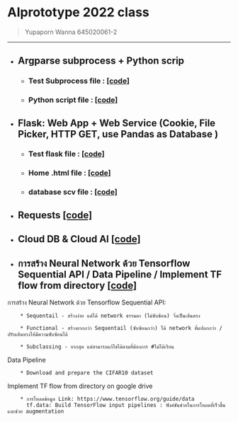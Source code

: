 # AIprototype 2022 class 
> Yupaporn Wanna 645020061-2
-------------------------------

* ## Argparse subprocess + Python scrip
  * ### Test Subprocess file : [[code]](https://github.com/Peckkie/AIprototype2022_kie/blob/main/testSubprocess.py)
  * ### Python script file : [[code]](https://github.com/Peckkie/AIprototype2022_kie/blob/main/python_script_101.py)

* ## Flask: Web App + Web Service (Cookie, File Picker, HTTP GET, use Pandas as Database )
  * ### Test flask file : [[code]](https://github.com/Peckkie/AIprototype2022_kie/blob/main/testflask.py)
  * ### Home .html file : [[code]](https://github.com/Peckkie/AIprototype2022_kie/blob/main/templates/home.html)
  * ### database scv file : [[code]](https://github.com/Peckkie/AIprototype2022_kie/blob/main/db.csv)
* ## Requests [[code]](https://github.com/Peckkie/AIprototype2022_kie/blob/main/postrequests.py)

* ## Cloud DB & Cloud AI [[code]](https://github.com/Peckkie/AIprototype2022_kie/blob/main/Cloud_DB_and_AI.ipynb)

* ## การสร้าง Neural Network ด้วย Tensorflow Sequential API / Data Pipeline / Implement TF flow from directory [[code]](https://github.com/Peckkie/AIprototype2022_kie/blob/main/Tensorflow(network%F0%9F%8C%8F).ipynb)
 การสร้าง Neural Network ด้วย Tensorflow Sequential API:
        
        * Sequentail - สร้างง่าย แต่ได้ network ธรรมดา (ไม่ซับซ้อน) วิ่งเป็นเส้นตรง
        
        * Functional - สร้างยากกว่า Sequentail (ซับซ้อนกว่า) ได้ network ที่แปลกกว่า / ปรับเส้นทางให้มีความซับซ้อนได้
        
        * Subclassing - ยากสุด แต่สามารถแก้ไขได้ตามที่ต้องการ #ไม่ได้เรียน

Data Pipeline
        
        * Download and prepare the CIFAR10 dataset
        
        
Implement TF flow from directory on google drive
        
        * การโหลดข้อมูล Link: https://www.tensorflow.org/guide/data
          tf.data: Build TensorFlow input pipelines : ฟังค์ชันช่วยในการโหลดที่เร็วขึ้นและช่วย augmentation
          
          
          
          
          
